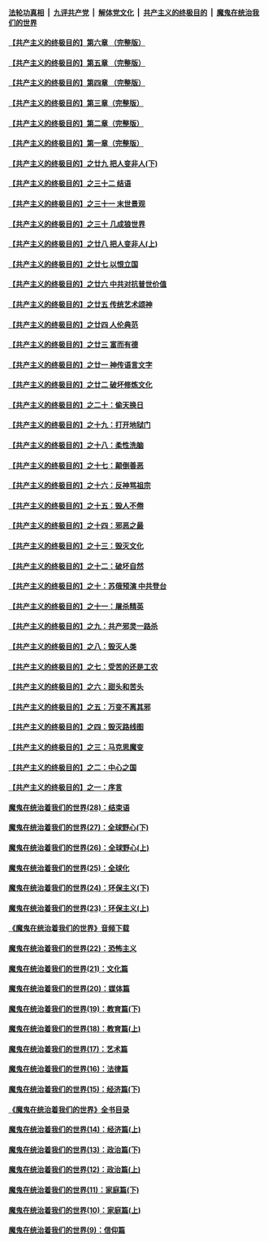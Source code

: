 ####  [法轮功真相](../../../../basic/blob/master/README.md?t=01101239) &nbsp;|&nbsp; [九评共产党](../../../../9ping.md/blob/master/README.md?t=01101239) &nbsp;|&nbsp; [解体党文化](../../../../jtdwh.md/blob/master/README.md?t=01101239)  &nbsp;|&nbsp; [共产主义的终极目的](../../../../gczydzjmd.md/blob/master/README.md?t=01101239) &nbsp;|&nbsp; [魔鬼在统治我们的世界](../../../../mgztzwmdsj.md/blob/master/README.md?t=01101239) 

#### [【共产主义的终极目的】第六章 （完整版）](../pages/nsc422/n11428913.md?t=01101239) 

#### [【共产主义的终极目的】第五章 （完整版）](../pages/nsc422/n11428912.md?t=01101239) 

#### [【共产主义的终极目的】第四章 （完整版）](../pages/nsc422/n11428907.md?t=01101239) 

#### [【共产主义的终极目的】第三章（完整版）](../pages/nsc422/n11428848.md?t=01101239) 

#### [【共产主义的终极目的】第二章（完整版）](../pages/nsc422/n11428831.md?t=01101239) 

#### [【共产主义的终极目的】第一章（完整版）](../pages/nsc422/n11417651.md?t=01101239) 

#### [【共产主义的终极目的】之廿九 把人变非人(下)](../pages/nsc422/n11344140.md?t=01101239) 

#### [【共产主义的终极目的】之三十二 结语](../pages/nsc422/n11360535.md?t=01101239) 

#### [【共产主义的终极目的】之三十一 末世景观](../pages/nsc422/n11351129.md?t=01101239) 

#### [【共产主义的终极目的】之三十 几成狼世界](../pages/nsc422/n11348280.md?t=01101239) 

#### [【共产主义的终极目的】之廿八 把人变非人(上)](../pages/nsc422/n11340492.md?t=01101239) 

#### [【共产主义的终极目的】之廿七 以恨立国](../pages/nsc422/n11336944.md?t=01101239) 

#### [【共产主义的终极目的】之廿六 中共对抗普世价值](../pages/nsc422/n11324785.md?t=01101239) 

#### [【共产主义的终极目的】之廿五 传统艺术颂神](../pages/nsc422/n11296396.md?t=01101239) 

#### [【共产主义的终极目的】之廿四 人伦典范](../pages/nsc422/n11296397.md?t=01101239) 

#### [【共产主义的终极目的】之廿三 富而有德](../pages/nsc422/n11283598.md?t=01101239) 

#### [【共产主义的终极目的】之廿一 神传语言文字](../pages/nsc422/n11263265.md?t=01101239) 

#### [【共产主义的终极目的】之廿二 破坏修炼文化](../pages/nsc422/n11245728.md?t=01101239) 

#### [【共产主义的终极目的】之二十：偷天换日](../pages/nsc422/n11238846.md?t=01101239) 

#### [【共产主义的终极目的】之十九：打开地狱门](../pages/nsc422/n11206376.md?t=01101239) 

#### [【共产主义的终极目的】之十八：柔性洗脑](../pages/nsc422/n11199994.md?t=01101239) 

#### [【共产主义的终极目的】之十七：颠倒善恶](../pages/nsc422/n11179782.md?t=01101239) 

#### [【共产主义的终极目的】之十六：反神骂祖宗](../pages/nsc422/n11166798.md?t=01101239) 

#### [【共产主义的终极目的】之十五：毁人不倦](../pages/nsc422/n11166792.md?t=01101239) 

#### [【共产主义的终极目的】之十四：邪恶之最](../pages/nsc422/n11150249.md?t=01101239) 

#### [【共产主义的终极目的】之十三：毁灭文化](../pages/nsc422/n11135227.md?t=01101239) 

#### [【共产主义的终极目的】之十二：破坏自然](../pages/nsc422/n11135214.md?t=01101239) 

#### [【共产主义的终极目的】之十：苏俄预演 中共登台](../pages/nsc422/n11118424.md?t=01101239) 

#### [【共产主义的终极目的】之十一：屠杀精英](../pages/nsc422/n11118442.md?t=01101239) 

#### [【共产主义的终极目的】之九：共产邪灵一路杀](../pages/nsc422/n11114139.md?t=01101239) 

#### [【共产主义的终极目的】之八：毁灭人类](../pages/nsc422/n11108503.md?t=01101239) 

#### [【共产主义的终极目的】之七：受苦的还是工农](../pages/nsc422/n11101809.md?t=01101239) 

#### [【共产主义的终极目的】之六：甜头和苦头](../pages/nsc422/n11096971.md?t=01101239) 

#### [【共产主义的终极目的】之五：万变不离其邪](../pages/nsc422/n11091285.md?t=01101239) 

#### [【共产主义的终极目的】之四：毁灭路线图](../pages/nsc422/n11086284.md?t=01101239) 

#### [【共产主义的终极目的】之三：马克思魔变](../pages/nsc422/n11061941.md?t=01101239) 

#### [【共产主义的终极目的】之二：中心之国](../pages/nsc422/n11047728.md?t=01101239) 

#### [【共产主义的终极目的】之一：序言](../pages/nsc422/n11086077.md?t=01101239) 

#### [魔鬼在统治着我们的世界(28)：结束语](../pages/nsc422/n10936246.md?t=01101239) 

#### [魔鬼在统治着我们的世界(27)：全球野心(下)](../pages/nsc422/n10928319.md?t=01101239) 

#### [魔鬼在统治着我们的世界(26)：全球野心(上)](../pages/nsc422/n10900318.md?t=01101239) 

#### [魔鬼在统治着我们的世界(25)：全球化](../pages/nsc422/n10788205.md?t=01101239) 

#### [魔鬼在统治着我们的世界(24)：环保主义(下)](../pages/nsc422/n10695307.md?t=01101239) 

#### [魔鬼在统治着我们的世界(23)：环保主义(上)](../pages/nsc422/n10688613.md?t=01101239) 

#### [《魔鬼在统治着我们的世界》音频下载](../pages/nsc422/n10635553.md?t=01101239) 

#### [魔鬼在统治着我们的世界(22)：恐怖主义](../pages/nsc422/n10614727.md?t=01101239) 

#### [魔鬼在统治着我们的世界(21)：文化篇](../pages/nsc422/n10597706.md?t=01101239) 

#### [魔鬼在统治着我们的世界(20)：媒体篇](../pages/nsc422/n10586579.md?t=01101239) 

#### [魔鬼在统治着我们的世界(19)：教育篇(下)](../pages/nsc422/n10564808.md?t=01101239) 

#### [魔鬼在统治着我们的世界(18)：教育篇(上)](../pages/nsc422/n10526970.md?t=01101239) 

#### [魔鬼在统治着我们的世界(17)：艺术篇](../pages/nsc422/n10499093.md?t=01101239) 

#### [魔鬼在统治着我们的世界(16)：法律篇](../pages/nsc422/n10485969.md?t=01101239) 

#### [魔鬼在统治着我们的世界(15)：经济篇(下)](../pages/nsc422/n10469975.md?t=01101239) 

#### [《魔鬼在统治着我们的世界》全书目录](../pages/nsc422/n10464261.md?t=01101239) 

#### [魔鬼在统治着我们的世界(14)：经济篇(上)](../pages/nsc422/n10457370.md?t=01101239) 

#### [魔鬼在统治着我们的世界(13)：政治篇(下)](../pages/nsc422/n10448270.md?t=01101239) 

#### [魔鬼在统治着我们的世界(12)：政治篇(上)](../pages/nsc422/n10444576.md?t=01101239) 

#### [魔鬼在统治着我们的世界(11)：家庭篇(下)](../pages/nsc422/n10440961.md?t=01101239) 

#### [魔鬼在统治着我们的世界(10)：家庭篇(上)](../pages/nsc422/n10435448.md?t=01101239) 

#### [魔鬼在统治着我们的世界(9)：信仰篇](../pages/nsc422/n10432159.md?t=01101239) 

